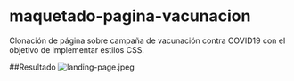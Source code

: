 # maquetado-pagina-vacunacion
Clonación de página sobre campaña de vacunación contra COVID19 con el objetivo de implementar estilos CSS.

##Resultado
![landing-page.jpeg](https://github.com/LorenaOviedo/maquetado-pagina-vacunacion/blob/main/images/resultado-clonacion.jpeg)
